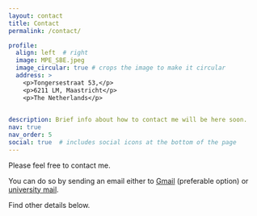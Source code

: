 ```yaml
---
layout: contact
title: Contact
permalink: /contact/

profile:
  align: left  # right
  image: MPE_SBE.jpeg
  image_circular: true # crops the image to make it circular
  address: >
    <p>Tongersestraat 53,</p>
    <p>6211 LM, Maastricht</p>
    <p>The Netherlands</p>

    
description: Brief info about how to contact me will be here soon.
nav: true
nav_order: 5
social: true  # includes social icons at the bottom of the page
---
```


Please feel free to contact me. 

You can do so by sending an email 
either to [Gmail](mailto:e.v.bronnikov@gmail.com) (preferable option) 
or [university mail](mailto:e.bronnikov@tilburguniversity.edu).


Find other details below.
